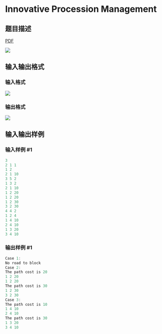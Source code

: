 # Innovative Procession Management

## 题目描述

[problemUrl]: https://uva.onlinejudge.org/index.php?option=com_onlinejudge&Itemid=8&category=226&page=show_problem&problem=2912

[PDF](https://uva.onlinejudge.org/external/118/p11812.pdf)

![](https://cdn.luogu.com.cn/upload/vjudge_pic/UVA11812/942da4e75c607cdb26cebea68f01426d5462a1c0.png)

## 输入输出格式

### 输入格式

![](https://cdn.luogu.com.cn/upload/vjudge_pic/UVA11812/cd5f4e39316b71d32611c9f9e97fa217fd4e7b58.png)

### 输出格式

![](https://cdn.luogu.com.cn/upload/vjudge_pic/UVA11812/973efd4e1acc673f183871370210135dc8855620.png)

## 输入输出样例

### 输入样例 #1

```cpp
3
2 1 1
1 2
2 1 10
3 5 2
1 3 2
2 1 10
1 2 20
1 2 20
1 2 30
3 2 30
4 4 2
1 2 4
1 4 10
2 4 10
1 3 20
3 4 10
```


### 输出样例 #1

```cpp
Case 1:
No road to block
Case 2:
The path cost is 20
1 2 20
1 2 20
The path cost is 30
1 2 30
3 2 30
Case 3:
The path cost is 10
1 4 10
2 4 10
The path cost is 30
1 3 20
3 4 10
```


